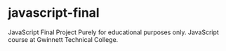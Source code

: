 # javascript-final
JavaScript Final Project
Purely for educational purposes only. JavaScript course at Gwinnett Technical College.
